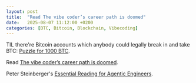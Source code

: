 ```yaml
---
layout: post
title:  "Read The vibe coder’s career path is doomed"
date:   2025-08-07 11:12:00 +0200
categories: [BTC, Bitcoin, Blockchain, Vibecoding]
---
```

TIL there're Bitcoin accounts which anybody could legally break in and take BTC: [Puzzle for 1000 BTC](https://habr.com/ru/companies/ruvds/articles/934002/).

Read [The vibe coder’s career path is doomed](https://blog.florianherrengt.com/vibe-coder-career-path.html).

Peter Steinberger's [Essential Reading for Agentic Engineers](https://steipete.me/posts/2025/essential-reading).
